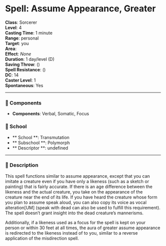 
# Spell: Assume Appearance, Greater
**Class**: Sorcerer  
**Level**: 4  
**Casting Time**: 1 minute  
**Range**: personal  
**Target**: you  
**Area**:   
**Effect**: _None_  
**Duration**: 1 day/level (D)  
**Saving Throw**:  ()  
**Spell Resistance**:  ()  
**DC**: 14  
**Caster Level**: 1  
**Spontaneous**: Yes

---

### 🔮 Components
- **Components**: Verbal, Somatic, Focus

### 🏫 School
- ** School **: Transmutation
- ** Subschool **: Polymorph
- ** Descriptor **: undefined
---

### 📜 Description
This spell functions similar to assume appearance, except that you can imitate a creature even if you have only a likeness (such as a sketch or painting) that is fairly accurate. If there is an age difference between the likeness and the actual creature, you take on the appearance of the creature near the end of its life. If you have heard the creature whose form you plan to assume speak aloud, you can also copy its voice as vocal alteration[UM] (speak with dead can also be used to fulfill this requirement). The spell doesn’t grant insight into the dead creature’s mannerisms.

Additionally, if a likeness used as a focus for the spell is kept on your person or within 30 feet at all times, the aura of greater assume appearance is redirected to the likeness instead of to you, similar to a reverse application of the misdirection spell.
